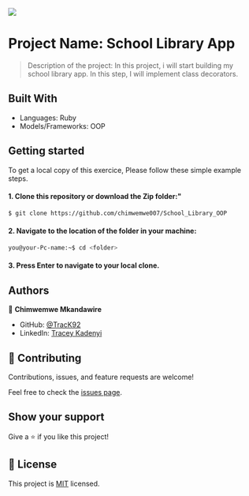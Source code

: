 ![](https://img.shields.io/badge/Microverse-blueviolet)

# Project Name: School Library App

> Description of the project: In this project, i will start building my school library app. In this step, I will implement class decorators.
## Built With
- Languages: Ruby
- Models/Frameworks: OOP

## Getting started
To get a local copy of this exercice, Please follow these simple example steps.

#### 1. Clone this repository or download the Zip folder:"

```bash command
$ git clone https://github.com/chimwemwe007/School_Library_OOP
```
#### 2. Navigate to the location of the folder in your machine:
```bash command
you@your-Pc-name:~$ cd <folder>
```
#### 3. Press Enter to navigate to your local clone.

## Authors

👤 **Chimwemwe Mkandawire**

- GitHub: [@TracK92](https://github.com/chimwemwe007)
- LinkedIn: [Tracey Kadenyi](https://www.linkedin.com/in/chimwemwe-mkandawire/)

## 🤝 Contributing

Contributions, issues, and feature requests are welcome!

Feel free to check the [issues page](../../issues/).

## Show your support

Give a ⭐️ if you like this project!


## 📝 License

This project is [MIT](./MIT.md) licensed.
